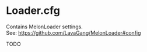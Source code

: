 # Loader.cfg

Contains MelonLoader settings.  
See: https://github.com/LavaGang/MelonLoader#config

TODO
